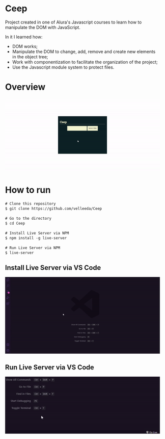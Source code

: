 # Ceep

Project created in one of Alura's Javascript courses to learn how to manipulate the DOM with JavaScript. <br />

In it I learned how: <br />

- DOM works;
- Manipulate the DOM to change, add, remove and create new elements in the object tree;
- Work with componentization to facilitate the organization of the project;
- Use the Javascript module system to protect files.

# Overview

![](./gifs/default.gif)

# How to run

```
# Clone this repository
$ git clone https://github.com/velleeda/Ceep

# Go to the directory
$ cd Ceep

# Install Live Server via NPM
$ npm install -g live-server

# Run Live Server via NPM
$ live-server

```

## Install Live Server via VS Code

![](./gifs/install.gif)

## Run Live Server via VS Code

![](./gifs/run.gif)

